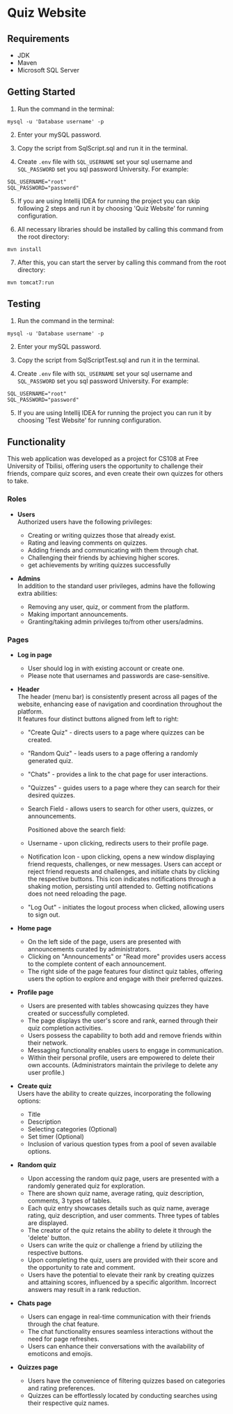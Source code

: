 # Quiz Website

## Requirements

- JDK
- Maven
- Microsoft SQL Server

## Getting Started

1. Run the command in the terminal:

```shell
mysql -u 'Database username' -p
```

2. Enter your mySQL password.

3. Copy the script from SqlScript.sql and run it in the terminal.

4. Create `.env` file with `SQL_USERNAME` set your sql username and
   `SQL_PASSWORD` set you sql password University. For example:

```dotenv
SQL_USERNAME="root"
SQL_PASSWORD="password"
```

5. If you are using Intellij IDEA for running the project you can skip following 2 steps and run it by choosing 'Quiz
   Website' for running configuration.

6. All necessary libraries should be installed by calling this command from the root directory:

```shell
mvn install
```

7. After this, you can start the server by calling this command from the root directory:

```shell
mvn tomcat7:run
```

## Testing

1. Run the command in the terminal:

```shell
mysql -u 'Database username' -p
```

2. Enter your mySQL password.

3. Copy the script from SqlScriptTest.sql and run it in the terminal.

4. Create `.env` file with `SQL_USERNAME` set your sql username and
   `SQL_PASSWORD` set you sql password University. For example:

```dotenv
SQL_USERNAME="root"
SQL_PASSWORD="password"
```

5. If you are using Intellij IDEA for running the project you can run it by choosing 'Test
   Website' for running configuration.

## Functionality

This web application was developed as a project for CS108 at Free University of Tbilisi,
offering users the opportunity to challenge their friends, compare quiz scores, and even create their own quizzes for
others to take.

### Roles

- **Users** <br/>
  Authorized users have the following privileges:
    - Creating or writing quizzes those that already exist.
    - Rating and leaving comments on quizzes.
    - Adding friends and communicating with them through chat.
    - Challenging their friends by achieving higher scores.
    - get achievements by writing quizzes successfully


- **Admins** <br/>
  In addition to the standard user privileges, admins have the following extra abilities:
    - Removing any user, quiz, or comment from the platform.
    - Making important announcements.
    - Granting/taking admin privileges to/from other users/admins.

### Pages

- **Log in page** <br/>
    - User should log in with existing account or create one.
    - Please note that usernames and passwords are case-sensitive.


- **Header** <br/>
  The header (menu bar) is consistently present across all pages of the website, enhancing ease of navigation and
  coordination throughout the platform. <br/>
  It features four distinct buttons aligned from left to right:
    - "Create Quiz" - directs users to a page where quizzes can be created.
    - "Random Quiz" - leads users to a page offering a randomly generated quiz.
    - "Chats" - provides a link to the chat page for user interactions.
    - "Quizzes" - guides users to a page where they can search for their desired quizzes.
    - Search Field - allows users to search for other users, quizzes, or announcements.

      Positioned above the search field:
    - Username - upon clicking, redirects users to their profile page.
    - Notification Icon - upon clicking, opens a new window displaying friend requests, challenges, or new messages.
      Users can accept or reject friend requests and challenges, and initiate chats by clicking the respective buttons.
      This icon indicates notifications through a shaking motion, persisting until attended to. Getting notifications
      does not need reloading the page.
    - "Log Out" - initiates the logout process when clicked, allowing users to sign out.


- **Home page** <br/>
    - On the left side of the page, users are presented with announcements curated by administrators.
    - Clicking on "Announcements" or "Read more" provides users access to the complete content of each announcement.
    - The right side of the page features four distinct quiz tables, offering users the option to explore and engage
      with their preferred quizzes.


- **Profile page** <br/>
    - Users are presented with tables showcasing quizzes they have created or successfully completed.
    - The page displays the user's score and rank, earned through their quiz completion activities.
    - Users possess the capability to both add and remove friends within their network.
    - Messaging functionality enables users to engage in communication.
    - Within their personal profile, users are empowered to delete their own accounts. (Administrators maintain the
      privilege to delete any user profile.)


- **Create quiz** <br/>
  Users have the ability to create quizzes, incorporating the following options:
    - Title
    - Description
    - Selecting categories (Optional)
    - Set timer (Optional)
    - Inclusion of various question types from a pool of seven available options.


- **Random quiz** <br/>
    - Upon accessing the random quiz page, users are presented with a randomly generated quiz for exploration.
    - There are shown quiz name, average rating, quiz description, comments, 3 types of tables.
    - Each quiz entry showcases details such as quiz name, average rating, quiz description, and user comments. Three
      types of tables are displayed.
    - The creator of the quiz retains the ability to delete it through the 'delete' button.
    - Users can write the quiz or challenge a friend by utilizing the respective buttons.
    - Upon completing the quiz, users are provided with their score and the opportunity to rate and comment.
    - Users have the potential to elevate their rank by creating quizzes and attaining scores, influenced by a specific
      algorithm. Incorrect answers may result in a rank reduction.


- **Chats page** <br/>
    - Users can engage in real-time communication with their friends through the chat feature.
    - The chat functionality ensures seamless interactions without the need for page refreshes.
    - Users can enhance their conversations with the availability of emoticons and emojis.


- **Quizzes page** <br/>
    - Users have the convenience of filtering quizzes based on categories and rating preferences.
    - Quizzes can be effortlessly located by conducting searches using their respective quiz names.

